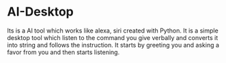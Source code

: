 # AI-Desktop
 Its is a AI tool which works like alexa, siri created with Python. It is a simple  desktop tool which listen to the command you give verbally and converts it into string  and follows the instruction. It starts by greeting you and asking a favor from you and then starts listening.
